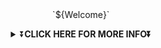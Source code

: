 <div align="center">
`${Welcome}`
<p>  
<p>  
<p>  
<p>  
<p>  
<p>  
<p>  
  
  <details>
    <summary>⏬<b>CLICK HERE FOR MORE INFO⏬</b></summary>

<br>
    <br>
    
[![Typing SVG](https://readme-typing-svg.herokuapp.com?font=Bomber+Escort&color=F70000&size=30&lines=Killadism+never+ends)](https://bit.ly/3lC8I7t)


  [![Mrabhiaxe](https://github.com/Platane/snk/raw/output/github-contribution-grid-snake.svg)](https://bit.ly/2XqQKMU)

    
<div align="left">

    
- 😜 I’m Abhi axe, 17 years old
- 🔭 I’m currently working on nothing
- 🌱 I’m currently learning java script
- 👯 I’m looking to collaborate on nobody
- 💬 Ask me about anything. I don't know anything
- 📫 How to reach me: [E-mail](axebots@protonmail.com), [Instagram](https://www.instagram.com/abhi._axe/)
-->
